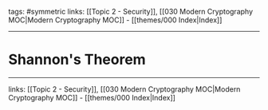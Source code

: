 tags: #symmetric 
links:  [[Topic 2 - Security]], [[030 Modern Cryptography MOC|Modern Cryptography MOC]] - [[themes/000 Index|Index]]

---
# Shannon's Theorem


---
links:  [[Topic 2 - Security]], [[030 Modern Cryptography MOC|Modern Cryptography MOC]] - [[themes/000 Index|Index]]